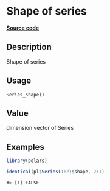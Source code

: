 
# Shape of series

[**Source code**](https://github.com/pola-rs/r-polars/tree/main/R/series__series.R#L236)

## Description

Shape of series

## Usage

<pre><code class='language-R'>Series_shape()
</code></pre>

## Value

dimension vector of Series

## Examples

``` r
library(polars)

identical(pl$Series(1:2)$shape, 2:1)
```

    #> [1] FALSE
